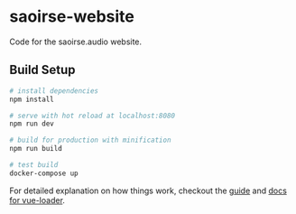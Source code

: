 # saoirse-website

Code for the saoirse.audio website.

## Build Setup

``` bash
# install dependencies
npm install

# serve with hot reload at localhost:8080
npm run dev

# build for production with minification
npm run build

# test build
docker-compose up
```

For detailed explanation on how things work, checkout the [guide](http://vuejs-templates.github.io/webpack/) and [docs for vue-loader](http://vuejs.github.io/vue-loader).
